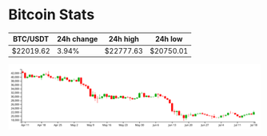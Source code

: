 # Bitcoin Stats

BTC/USDT|24h change|24h high|24h low|
|---|---|---|---|
|$22019.62|3.94%|$22777.63|$20750.01|

<img src="./chart.svg">
